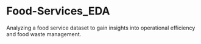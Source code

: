 # Food-Services_EDA
Analyzing a food service dataset to gain insights into operational efficiency and food waste management.
